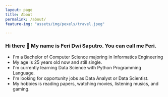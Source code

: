 ```yaml
---
layout: page
title: About
permalink: /about/
feature-img: "assets/img/pexels/travel.jpeg"

---
```


### Hi there 👋 My name is Feri Dwi Saputro. You can call me Feri.

- I'm a Bachelor of Computer Science majoring in Informatics Engineering
- My age is 25 years old now and still single.
- I'm currently learning Data Science with Python Programming Language.
- I'm looking for opportunity jobs as Data Analyst or Data Scientist.
- My hobbies is reading papers, watching movies, listening musics, and gaming.



 




 
